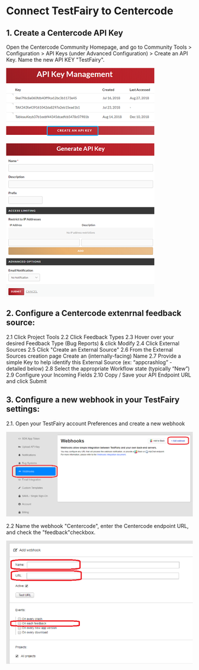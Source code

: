 # Connect TestFairy to Centercode

## 1. Create a Centercode API Key

Open the Centercode Community Homepage, and go to Community Tools > Configuration > API Keys (under Advanced Configuration) > Create an API Key. Name the new API KEY "TestFairy".

![Create JIRA API](/img/bug-tracking/centercode1.png)

![Set TEstFairy JIRA Key](/img/bug-tracking/centercode2.png)

## 2. Configure a Centercode extenrnal feedback source:

2.1 Click Project Tools
2.2 Click Feedback Types
2.3 Hover over your desired Feedback Type (Bug Reports) & click Modify
2.4 Click External Sources
2.5 Click "Create an External Source" 
2.6 From the External Sources creation page Create an (internally-facing) Name
2.7 Provide a simple Key to help identify this External Source  (ex: “appcrashlog” - detailed below)
2.8 Select the appropriate Workflow state (typically “New”)
2.9 Configure your Incoming Fields
2.10 Copy / Save your API Endpoint URL and click Submit

## 3. Configure a new webhook in your TestFairy settings: 

2.1. Open your TestFairy account Preferences and create a new webhook

![Create JIRA API](/img/bug-tracking/webhook1.png)

2.2 Name the webhook "Centercode", enter the Centercode endpoint URL, and check the "feedback"checkbox.

![Create JIRA API](/img/bug-tracking/webhook2.png)

